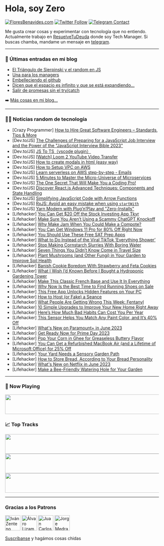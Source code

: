 # Hola, soy Zero

[![FloresBenavides.com](https://img.shields.io/website?down_message=oops&label=MiBlog&style=for-the-badge&up_message=online&url=https%3A%2F%2Ffloresbenavides.com)](https://floresbenavides.com) [![Twitter Follow](https://img.shields.io/twitter/follow/ZeroDragon?color=%231DA1F2&label=Follow&logo=twitter&logoColor=ffffff&style=for-the-badge)](https://twitter.com/zerodragon) [![Telegram Contact](https://img.shields.io/badge/escr%C3%ADbeme-ZeroDragon-%2326A5E4?style=for-the-badge&logo=telegram)](https://t.me/zerodragon)

Me gusta crear cosas y experimentar con tecnología que no entiendo.
Actualmente trabajo en [ResuelveTuDeuda](http://github.com/resuelve) donde soy Tech Manager.
Si buscas chamba, mandame un mensaje en [telegram](https://t.me/zerodragon).

---

### 📕 Últimas entradas en mi blog
<!-- BLOG-POST-LIST:START -->
- [El Triángulo de Sierpinski y el random en JS](https://floresbenavides.com/el-triangulo-de-sierpinski-y-el-random-en-js/)
- [Una para los managers](https://floresbenavides.com/una-para-los-managers/)
- [Embelleciendo el github](https://floresbenavides.com/embelleciendo-el-github/)
- [Dicen que el espacio es infinito y que se está expandiendo…](https://floresbenavides.com/dicen-que-el-espacio-es-infinito-y-que-se-esta-expandiendo/)
- [Salir de promesas sin el try/catch](https://floresbenavides.com/salir-de-promesas-sin-el-try-catch/)
<!-- BLOG-POST-LIST:END -->

➡️ [Más cosas en mi blog...](https://floresbenavides.com)

---

### 👨‍💻 Noticias random de tecnología
<!-- TECH-POSTS:START -->
- [Crazy Programmer] [How to Hire Great Software Engineers – Standards, Tips &amp; More](https://www.thecrazyprogrammer.com/2023/05/how-to-hire-great-software-engineers.html)
- [Dev.to/JS] [The Challenges of Preparing for a JavaScript Job Interview and the Power of the &quot;JavaScript Interview Bible 2023&quot;](https://dev.to/nezirzahirovic/the-challenges-of-preparing-for-a-javascript-job-interview-and-the-power-of-the-javascript-interview-bible-2023-4536)
- [Dev.to/JS] [JS To TS（vscode plugin）](https://dev.to/akclown/js-to-ts-42ki)
- [Dev.to/JS] [[Watch] Loom 2 YouTube Video Transfer](https://dev.to/jared201/watch-loom-2-youtube-video-transfer-30o2)
- [Dev.to/JS] [How to create modals in html &lpar;easy way&rpar;](https://dev.to/omarjab/how-to-create-modals-in-html-easy-way-1i8f)
- [Dev.to/JS] [How to Setup VPC on AWS](https://dev.to/mohammadfaisal/how-to-setup-vpc-on-aws-3li6)
- [Dev.to/JS] [Learn serverless on AWS step-by-step - Emails](https://dev.to/kumo/learn-serverless-on-aws-step-by-step-emails-49hp)
- [Dev.to/JS] [5 Minutes to Master the Micro-Universe of Microservices](https://dev.to/shubhamt619/5-minutes-to-master-the-micro-universe-of-microservices-2jh5)
- [Dev.to/JS] [The One Secret That Will Make You a Coding Pro!](https://dev.to/qwertyroop/the-one-secret-that-will-make-you-a-coding-pro-123h)
- [Dev.to/JS] [Discover React.js Advanced Techniques: Components and State Handling](https://dev.to/dotarjun/discover-reactjs-advanced-techniques-components-and-state-handling-2mfb)
- [Dev.to/JS] [Simplifying JavaScript Code with Arrow Functions](https://dev.to/thunter1987/simplifying-javascript-code-with-arrow-functions-2me8)
- [Dev.to/JS] [RxJS: Avoid an easy mistake when using `startWith`](https://dev.to/maxime1992/rxjs-avoid-an-easy-mistake-when-using-startwith-4ano)
- [Dev.to/JS] [Yarn Modern with Plug’n’Play and &quot;Zero-Installs&quot;](https://dev.to/spencercarnage/yarn-modern-with-plugnplay-and-zero-installs-6k8)
- [Lifehacker] [You Can Get $20 Off the Stock Investing App Tkyr](https://lifehacker.com/you-can-get-20-off-the-stock-investing-app-tkyr-1850470510)
- [Lifehacker] [Make Sure You Aren’t Using a Scammy ChatGPT Knockoff](https://lifehacker.com/make-sure-you-aren-t-using-a-scammy-chatgpt-knockoff-1850474718)
- [Lifehacker] [Why Make Jam When You Could Make a Compote?](https://lifehacker.com/why-make-jam-when-you-could-make-a-compote-1850476917)
- [Lifehacker] [You Can Get Windows 11 Pro for 80% Off Right Now](https://lifehacker.com/you-can-get-windows-11-pro-for-80-off-right-now-1850470393)
- [Lifehacker] [You Should Use These Free SAT Prep Apps](https://lifehacker.com/you-should-use-these-free-sat-prep-apps-1850475748)
- [Lifehacker] [What to Do Instead of the Viral TikTok ‘Everything Shower’](https://lifehacker.com/what-to-do-instead-of-the-viral-tiktok-everything-show-1850475548)
- [Lifehacker] [Stop Making Cornstarch Slurries With Boring Water](https://lifehacker.com/stop-making-cornstarch-slurries-with-boring-water-1850475949)
- [Lifehacker] [Seven Things You Didn’t Know Come in Travel Size](https://lifehacker.com/seven-things-you-didn-t-know-come-in-travel-size-1850475233)
- [Lifehacker] [Plant Mushrooms &lpar;and Other Fungi&rpar; in Your Garden to Improve Soil Health](https://lifehacker.com/plant-mushrooms-and-other-fungi-in-your-garden-to-imp-1850473472)
- [Lifehacker] [Banish Cookie Boredom With Strawberry and Feta Cookies](https://lifehacker.com/banish-cookie-boredom-with-strawberry-and-feta-cookies-1850472464)
- [Lifehacker] [What I Wish I’d Known Before I Bought a Hydroponic Gardening Tower](https://lifehacker.com/what-i-wish-i-d-known-before-i-bought-a-hydroponic-gard-1850468170)
- [Lifehacker] [Make This Classic French Base and Use It In Everything](https://lifehacker.com/make-this-classic-french-base-and-use-it-in-everything-1850327569)
- [Lifehacker] [Why Now Is the Best Time to Find Running Shoes on Sale](https://lifehacker.com/why-now-is-the-best-time-to-find-running-shoes-on-sale-1850471299)
- [Lifehacker] [This Free App Unlocks Hidden Features on Your PC](https://lifehacker.com/this-free-app-unlocks-hidden-features-on-your-pc-1850473800)
- [Lifehacker] [How to Host &lpar;or Fake&rpar; a Seance](https://lifehacker.com/how-to-host-or-fake-a-seance-1850462231)
- [Lifehacker] [What People Are Getting Wrong This Week: Fentanyl](https://lifehacker.com/what-people-are-getting-wrong-this-week-fentanyl-1850469668)
- [Lifehacker] [10 Simple Upgrades to Improve Your New Home Right Away](https://lifehacker.com/10-simple-upgrades-to-improve-your-new-home-right-away-1850466163)
- [Lifehacker] [Here’s How Much Bad Habits Can Cost You Per Year](https://lifehacker.com/here-s-how-much-bad-habits-can-cost-you-per-year-1850470176)
- [Lifehacker] [This Sensor Helps You Match Any Paint Color, and It’s 40% Off](https://lifehacker.com/this-sensor-helps-you-match-any-paint-color-and-it-s-4-1850470418)
- [Lifehacker] [What&#39;s New on Paramount+ in June 2023](https://lifehacker.com/whats-new-on-paramount-in-june-2023-1850471712)
- [Lifehacker] [Get Ready Now for Prime Day 2023](https://lifehacker.com/get-ready-now-for-prime-day-2023-1850470592)
- [Lifehacker] [Pop Your Corn in Ghee for Greaseless Buttery Flavor](https://lifehacker.com/pop-your-corn-in-ghee-for-greaseless-buttery-flavor-1850470625)
- [Lifehacker] [You Can Get a Refurbished MacBook Air &lpar;and a Lifetime of Microsoft Office&rpar; for 25% Off](https://lifehacker.com/you-can-get-a-refurbished-macbook-air-and-a-lifetime-o-1850470454)
- [Lifehacker] [Your Yard Needs a Sensory Garden Path](https://lifehacker.com/your-yard-needs-a-sensory-garden-path-1850468088)
- [Lifehacker] [How to Store Bread, According to Your Bread Personality](https://lifehacker.com/how-to-store-bread-according-to-your-bread-personality-1850470334)
- [Lifehacker] [What&#39;s New on Netflix in June 2023](https://lifehacker.com/whats-new-on-netflix-in-june-2023-1850470621)
- [Lifehacker] [Make a Bee-Friendly Watering Hole for Your Garden](https://lifehacker.com/make-a-bee-friendly-watering-hole-for-your-garden-1850468165)<!-- TECH-POSTS:END -->

---

### 🎵 Now Playing
<a href="https://spotify-now-playing-dun.vercel.app/now-playing?open"><img src="https://spotify-now-playing-dun.vercel.app/now-playing" width="540" height="64"></a>

### 📈 Top Tracks
<a href="https://spotify-now-playing-dun.vercel.app/top-tracks?i=1&open"><img src="https://spotify-now-playing-dun.vercel.app/top-tracks?i=1" width="540" height="64"></a>
<a href="https://spotify-now-playing-dun.vercel.app/top-tracks?i=2&open"><img src="https://spotify-now-playing-dun.vercel.app/top-tracks?i=2" width="540" height="64"></a>
<a href="https://spotify-now-playing-dun.vercel.app/top-tracks?i=3&open"><img src="https://spotify-now-playing-dun.vercel.app/top-tracks?i=3" width="540" height="64"></a>

---

### Gracias a los Patrons
[<img src="https://avatars.githubusercontent.com/u/243380?v=4" alt="Iván Zenteno" width="50px">](https://github.com/k001) [<img src="https://avatars.githubusercontent.com/u/19955639?v=4" alt="Álvaro Lizama" width="50px">](https://github.com/alvarolizama) [<img src="https://avatars.githubusercontent.com/u/2718753?v=4" alt="Juan Carlos Ruiz" width="50px">](https://github.com/JuanCrg90) [<img src="https://avatars.githubusercontent.com/u/37025?v=4" alt="Jorge Medrano" width="50px">](https://github.com/h1pp1e) 

[Suscríbanse](https://www.patreon.com/zerodragon) y hagámos cosas chidas
